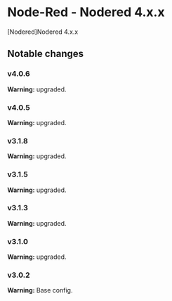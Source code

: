 # Node-Red - Nodered 4.x.x

[Nodered]Nodered 4.x.x


## Notable changes

### v4.0.6
**Warning:** upgraded.

### v4.0.5
**Warning:** upgraded.

### v3.1.8
**Warning:** upgraded.

### v3.1.5
**Warning:** upgraded.

### v3.1.3
**Warning:** upgraded.

### v3.1.0
**Warning:** upgraded.

### v3.0.2
**Warning:** Base config.